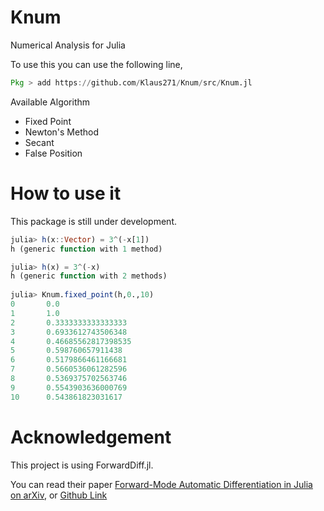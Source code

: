 # Knum

Numerical Analysis for Julia

To use this you can use the following line,

```julia
Pkg > add https://github.com/Klaus271/Knum/src/Knum.jl
```

Available Algorithm

- Fixed Point
- Newton's Method
- Secant
- False Position

# How to use it

This package is still under development.

```julia
julia> h(x::Vector) = 3^(-x[1])
h (generic function with 1 method)

julia> h(x) = 3^(-x)
h (generic function with 2 methods)
               
julia> Knum.fixed_point(h,0.,10)
0       0.0
1       1.0
2       0.3333333333333333
3       0.6933612743506348
4       0.46685562817398535
5       0.598760657911438
6       0.5179866461166681
7       0.5660536061282596
8       0.5369375702563746
9       0.5543903636000769
10      0.543861823031617 
```

# Acknowledgement

This project is using ForwardDiff.jl.

You can read their paper [Forward-Mode Automatic Differentiation in Julia on arXiv](https://arxiv.org/abs/1607.07892), or [Github Link](https://github.com/JuliaDiff/ForwardDiff.jl)